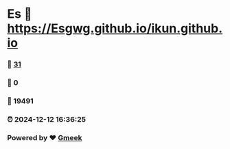 # Es :link: https://Esgwg.github.io/ikun.github.io 
### :page_facing_up: [31](https://Esgwg.github.io/ikun.github.io/tag.html) 
### :speech_balloon: 0 
### :hibiscus: 19491 
### :alarm_clock: 2024-12-12 16:36:25 
### Powered by :heart: [Gmeek](https://github.com/Meekdai/Gmeek)
